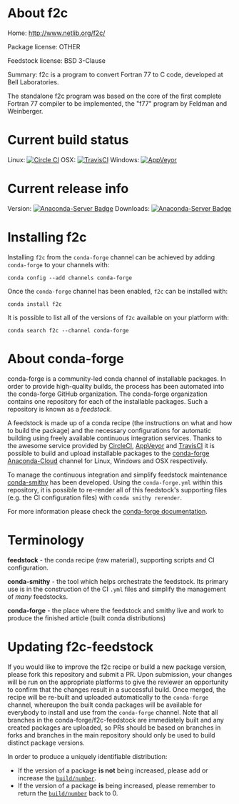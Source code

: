 About f2c
=========

Home: http://www.netlib.org/f2c/

Package license: OTHER

Feedstock license: BSD 3-Clause

Summary: f2c is a program to convert Fortran 77 to C code, developed at Bell Laboratories.

The standalone f2c program was based on the core of the first complete Fortran 77 compiler to be implemented, the "f77" program by Feldman and Weinberger.

Current build status
====================

Linux: [![Circle CI](https://circleci.com/gh/conda-forge/f2c-feedstock.svg?style=shield)](https://circleci.com/gh/conda-forge/f2c-feedstock)
OSX: [![TravisCI](https://travis-ci.org/conda-forge/f2c-feedstock.svg?branch=master)](https://travis-ci.org/conda-forge/f2c-feedstock)
Windows: [![AppVeyor](https://ci.appveyor.com/api/projects/status/github/conda-forge/f2c-feedstock?svg=True)](https://ci.appveyor.com/project/conda-forge/f2c-feedstock/branch/master)

Current release info
====================
Version: [![Anaconda-Server Badge](https://anaconda.org/conda-forge/f2c/badges/version.svg)](https://anaconda.org/conda-forge/f2c)
Downloads: [![Anaconda-Server Badge](https://anaconda.org/conda-forge/f2c/badges/downloads.svg)](https://anaconda.org/conda-forge/f2c)

Installing f2c
==============

Installing `f2c` from the `conda-forge` channel can be achieved by adding `conda-forge` to your channels with:

```
conda config --add channels conda-forge
```

Once the `conda-forge` channel has been enabled, `f2c` can be installed with:

```
conda install f2c
```

It is possible to list all of the versions of `f2c` available on your platform with:

```
conda search f2c --channel conda-forge
```


About conda-forge
=================

conda-forge is a community-led conda channel of installable packages.
In order to provide high-quality builds, the process has been automated into the
conda-forge GitHub organization. The conda-forge organization contains one repository
for each of the installable packages. Such a repository is known as a *feedstock*.

A feedstock is made up of a conda recipe (the instructions on what and how to build
the package) and the necessary configurations for automatic building using freely
available continuous integration services. Thanks to the awesome service provided by
[CircleCI](https://circleci.com/), [AppVeyor](http://www.appveyor.com/)
and [TravisCI](https://travis-ci.org/) it is possible to build and upload installable
packages to the [conda-forge](https://anaconda.org/conda-forge)
[Anaconda-Cloud](http://docs.anaconda.org/) channel for Linux, Windows and OSX respectively.

To manage the continuous integration and simplify feedstock maintenance
[conda-smithy](http://github.com/conda-forge/conda-smithy) has been developed.
Using the ``conda-forge.yml`` within this repository, it is possible to re-render all of
this feedstock's supporting files (e.g. the CI configuration files) with ``conda smithy rerender``.

For more information please check the [conda-forge documentation](https://conda-forge.org/docs/).

Terminology
===========

**feedstock** - the conda recipe (raw material), supporting scripts and CI configuration.

**conda-smithy** - the tool which helps orchestrate the feedstock.
                   Its primary use is in the construction of the CI ``.yml`` files
                   and simplify the management of *many* feedstocks.

**conda-forge** - the place where the feedstock and smithy live and work to
                  produce the finished article (built conda distributions)


Updating f2c-feedstock
======================

If you would like to improve the f2c recipe or build a new
package version, please fork this repository and submit a PR. Upon submission,
your changes will be run on the appropriate platforms to give the reviewer an
opportunity to confirm that the changes result in a successful build. Once
merged, the recipe will be re-built and uploaded automatically to the
`conda-forge` channel, whereupon the built conda packages will be available for
everybody to install and use from the `conda-forge` channel.
Note that all branches in the conda-forge/f2c-feedstock are
immediately built and any created packages are uploaded, so PRs should be based
on branches in forks and branches in the main repository should only be used to
build distinct package versions.

In order to produce a uniquely identifiable distribution:
 * If the version of a package **is not** being increased, please add or increase
   the [``build/number``](http://conda.pydata.org/docs/building/meta-yaml.html#build-number-and-string).
 * If the version of a package **is** being increased, please remember to return
   the [``build/number``](http://conda.pydata.org/docs/building/meta-yaml.html#build-number-and-string)
   back to 0.